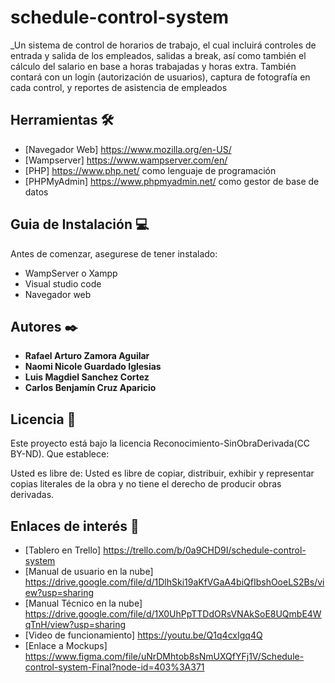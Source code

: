 # schedule-control-system


_Un sistema de control de horarios de trabajo, el cual incluirá controles de entrada y salida de los empleados, salidas a break, así como también el cálculo del salario en base a horas trabajadas y horas extra.
También contará con un login (autorización de usuarios), captura de fotografía en cada control, y reportes de asistencia de empleados

## Herramientas 🛠️
* [Navegador Web] https://www.mozilla.org/en-US/
* [Wampserver] https://www.wampserver.com/en/
* [PHP] https://www.php.net/ como lenguaje de programación
* [PHPMyAdmin]  https://www.phpmyadmin.net/ como gestor de base de datos


## Guia de Instalación 💻
Antes de comenzar, asegurese de tener instalado:

* WampServer o Xampp
* Visual studio code
* Navegador web

 
## Autores ✒️
* **Rafael Arturo Zamora Aguilar**
* **Naomi Nicole Guardado Iglesias**
* **Luis Magdiel Sanchez Cortez**
* **Carlos Benjamín Cruz Aparicio**



## Licencia 📄

Este proyecto está bajo la licencia Reconocimiento-SinObraDerivada(CC BY-ND). Que establece:

Usted es libre de: Usted es libre de copiar, distribuir, exhibir y representar copias literales de la obra y no tiene el derecho de producir obras derivadas. 


## Enlaces de interés 👀
* [Tablero en Trello] https://trello.com/b/0a9CHD9I/schedule-control-system
* [Manual de usuario en la nube]  https://drive.google.com/file/d/1DlhSki19aKfVGaA4biQfIbshOoeLS2Bs/view?usp=sharing
* [Manual Técnico en la nube] https://drive.google.com/file/d/1X0UhPpTTDdORsVNAkSoE8UQmbE4WqTnH/view?usp=sharing
* [Video de funcionamiento] https://youtu.be/Q1q4cxIgq4Q
* [Enlace a Mockups]  https://www.figma.com/file/uNrDMhtob8sNmUXQfYFj1V/Schedule-control-system-Final?node-id=403%3A371



